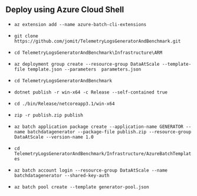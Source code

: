 ## Deploy using Azure Cloud Shell

- `az extension add --name azure-batch-cli-extensions`

- `git clone https://github.com/jomit/TelemetryLogsGeneratorAndBenchmark.git`

- `cd TelemetryLogsGeneratorAndBenchmark\Infrastructure\ARM`

- `az deployment group create --resource-group DataAtScale --template-file template.json --parameters  parameters.json`

- `cd TelemetryLogsGeneratorAndBenchmark`

- `dotnet publish -r win-x64 -c Release --self-contained true`

- `cd ./bin/Release/netcoreapp3.1/win-x64`

- `zip -r publish.zip publish`

- `az batch application package create --application-name GENERATOR --name batchdatagenerator --package-file publish.zip --resource-group DataAtScale --version-name 1.0`

- `cd TelemetryLogsGeneratorAndBenchmark/Infrastructure/AzureBatchTemplates`

- `az batch account login --resource-group DataAtScale --name batchdatagenerator --shared-key-auth`

- `az batch pool create --template generator-pool.json`